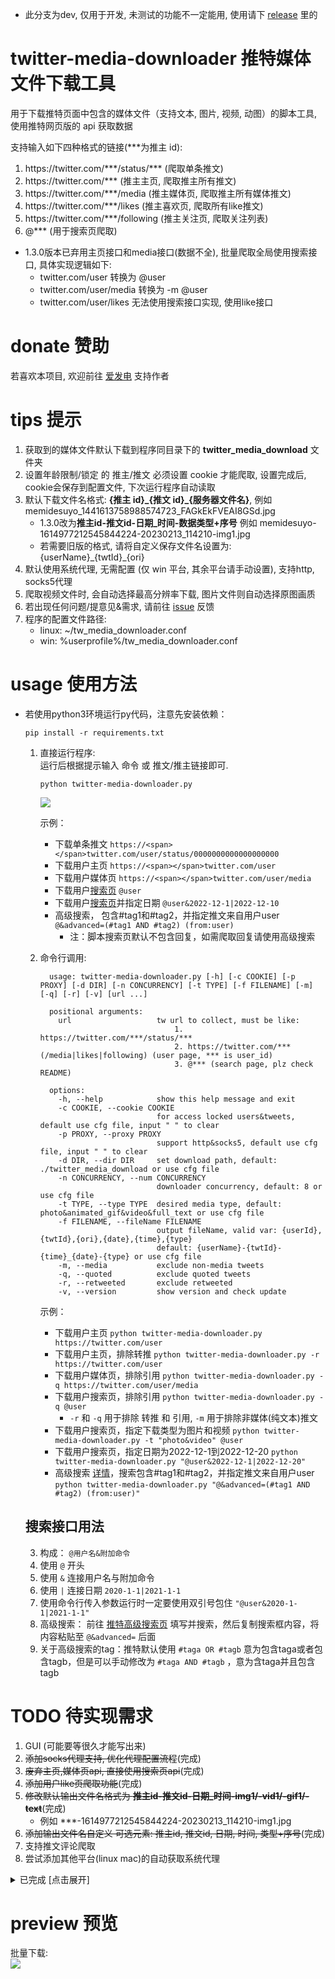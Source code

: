 * 此分支为dev, 仅用于开发, 未测试的功能不一定能用, 使用请下 [release](https://github.com/mengzonefire/twitter-media-downloader/releases) 里的

# twitter-media-downloader 推特媒体文件下载工具

用于下载推特页面中包含的媒体文件（支持文本, 图片, 视频, 动图）的脚本工具, 使用推特网页版的 api 获取数据

支持输入如下四种格式的链接(\*\*\*为推主 id):

1. https://<span></span>twitter.com/\*\*\*/status/\*\*\* (爬取单条推文)
2. https://<span></span>twitter.com/\*\*\* (推主主页, 爬取推主所有推文)
3. https://<span></span>twitter.com/\*\*\*/media (推主媒体页, 爬取推主所有媒体推文)
4. https://<span></span>twitter.com/\*\*\*/likes (推主喜欢页, 爬取所有like推文)
5. https://<span></span>twitter.com/\*\*\*/following (推主关注页, 爬取关注列表)
6. @\*\*\* (用于搜索页爬取)

* 1.3.0版本已弃用主页接口和media接口(数据不全), 批量爬取全局使用搜索接口, 具体实现逻辑如下:
  *  twitter.com/user 转换为 @user
  *  twitter.com/user/media 转换为 -m @user
  *  twitter.com/user/likes 无法使用搜索接口实现, 使用like接口

# donate 赞助

若喜欢本项目, 欢迎前往 [爱发电](https://afdian.net/@mengzonefire) 支持作者

# tips 提示

1. 获取到的媒体文件默认下载到程序同目录下的 **twitter_media_download** 文件夹
2. 设置年龄限制/锁定 的 推主/推文 必须设置 cookie 才能爬取, 设置完成后, cookie会保存到配置文件, 下次运行程序自动读取
3. 默认下载文件名格式: **{推主 id}\_{推文 id}\_{服务器文件名}**, 例如 memidesuyo_1441613758988574723_FAGkEkFVEAI8GSd.jpg
   * 1.3.0改为**推主id-推文id-日期_时间-数据类型+序号** 例如 memidesuyo-1614977212545844224-20230213_114210-img1.jpg
   * 若需要旧版的格式, 请将自定义保存文件名设置为: {userName}\_{twtId}\_{ori}
4. 默认使用系统代理, 无需配置 (仅 win 平台, 其余平台请手动设置), 支持http, socks5代理
5. 爬取视频文件时, 会自动选择最高分辨率下载, 图片文件则自动选择原图画质
6. 若出现任何问题/提意见&需求, 请前往 [issue](https://github.com/mengzonefire/twitter-media-downloader/issues) 反馈
7. 程序的配置文件路径:
    * linux: ~/tw_media_downloader.conf
    * win: %userprofile%/tw_media_downloader.conf

# usage 使用方法

* 若使用python3环境运行py代码，注意先安装依赖：

    ```
    pip install -r requirements.txt
    ```

  1. 直接运行程序:  
  运行后根据提示输入 命令 或 推文/推主链接即可.
      ```
      python twitter-media-downloader.py
      ```
      <img src="https://pic.rmb.bdstatic.com/bjh/08934029f23df12817604a44d48fb01d.png">
      
      示例：
       * 下载单条推文 ```https://<span></span>twitter.com/user/status/0000000000000000000```
       * 下载用户主页 ```https://<span></span>twitter.com/user```
       * 下载用户媒体页 ```https://<span></span>twitter.com/user/media```
       * 下载用户[搜索页](#搜索接口用法) ```@user```  
       * 下载用户[搜索页](#搜索接口用法)并指定日期 ```@user&2022-12-1|2022-12-10```  
       * 高级搜索， 包含#tag1和#tag2，并指定推文来自用户user ```@&advanced=(#tag1 AND #tag2) (from:user)```  
         * 注：脚本搜索页默认不包含回复，如需爬取回复请使用高级搜索
  2. 命令行调用:
      ```
        usage: twitter-media-downloader.py [-h] [-c COOKIE] [-p PROXY] [-d DIR] [-n CONCURRENCY] [-t TYPE] [-f FILENAME] [-m] [-q] [-r] [-v] [url ...]

        positional arguments:
          url                   tw url to collect, must be like:
                                    1. https://twitter.com/***/status/***
                                    2. https://twitter.com/***(/media|likes|following) (user page, *** is user_id)
                                    3. @*** (search page, plz check README)

        options:
          -h, --help            show this help message and exit
          -c COOKIE, --cookie COOKIE
                                for access locked users&tweets, default use cfg file, input " " to clear
          -p PROXY, --proxy PROXY
                                support http&socks5, default use cfg file, input " " to clear
          -d DIR, --dir DIR     set download path, default: ./twitter_media_download or use cfg file
          -n CONCURRENCY, --num CONCURRENCY
                                downloader concurrency, default: 8 or use cfg file
          -t TYPE, --type TYPE  desired media type, default: photo&animated_gif&video&full_text or use cfg file
          -f FILENAME, --fileName FILENAME
                                output fileName, valid var: {userId},{twtId},{ori},{date},{time},{type}
                                default: {userName}-{twtId}-{time}_{date}-{type} or use cfg file
          -m, --media           exclude non-media tweets
          -q, --quoted          exclude quoted tweets
          -r, --retweeted       exclude retweeted
          -v, --version         show version and check update
      ```
      示例：
       * 下载用户主页 `python twitter-media-downloader.py https://twitter.com/user`
       * 下载用户主页，排除转推 `python twitter-media-downloader.py -r https://twitter.com/user`
       * 下载用户媒体页，排除引用 `python twitter-media-downloader.py -q https://twitter.com/user/media`
       * 下载用户搜索页，排除引用 `python twitter-media-downloader.py -q @user`
         * `-r` 和 `-q` 用于排除 转推 和 引用, `-m` 用于排除非媒体(纯文本)推文
       * 下载用户搜索页，指定下载类型为图片和视频 `python twitter-media-downloader.py -t "photo&video" @user`
       * 下载用户搜索页，指定日期为2022-12-1到2022-12-20 `python twitter-media-downloader.py "@user&2022-12-1|2022-12-20"`
       * 高级搜索 [详情](#搜索接口用法)，搜索包含#tag1和#tag2，并指定推文来自用户user `python twitter-media-downloader.py "@&advanced=(#tag1 AND #tag2) (from:user)"`
   
   ## 搜索接口用法
   3. 构成： `@用户名&附加命令`
   4. 使用 `@` 开头
   5. 使用 `&` 连接用户名与附加命令
   6. 使用 `|` 连接日期 `2020-1-1|2021-1-1`
   7. 使用命令行传入参数运行时一定要使用双引号包住 `"@user&2020-1-1|2021-1-1"`
   8. 高级搜索： 前往 [推特高级搜索页](https://twitter.com/search-advanced?f=live) 填写并搜索，然后复制搜索框内容，将内容粘贴至 `@&advanced=` 后面
   9. 关于高级搜索的tag：推特默认使用 `#taga OR #tagb` 意为包含taga或者包含tagb，但是可以手动修改为 `#taga AND #tagb` ，意为含taga并且包含tagb

# TODO 待实现需求

1. GUI (可能要等很久才能写出来)
2. ~~添加socks代理支持, 优化代理配置流程~~(完成)
3. ~~废弃主页,媒体页api, 直接使用搜索页api~~(完成)
4. ~~添加用户like页爬取功能~~(完成)
5. ~~修改默认输出文件名格式为 **推主id-推文id-日期_时间-img1/-vid1/-gif1/-text**~~(完成)
   * 例如 \*\*\*-1614977212545844224-20230213_114210-img1.jpg
6. ~~添加输出文件名自定义 可选元素: 推主id, 推文id, 日期, 时间, 类型+序号~~(完成)
7. 支持推文评论爬取
8. 尝试添加其他平台(linux mac)的自动获取系统代理

<details>
<summary>已完成 [点击展开]</summary>
<ol><li>支持 cmd 传参调用</li><li>支持爬取视频/动图文件</li><li>支持批量爬取推主所有媒体</li><li>下载进度显示</li><li>分模块重构代码方便后续开发</li><li>支持手动设置 UA 和代理</li><li>支持设置 cookie 用于爬取锁推</li><li>完善程序错误 log 导出 (完成, 现会在崩溃后写入完整 log 到文件)</li><li>批量爬取时输出进度记录, 并在程序异常退出重启后导入进度继续下载 (废弃)</li><li>在文件名前添加推文 id, 方便定位推文</li><li>支持自定义下载路径</li><li>提供推文 id 转推文 url 功能</li><li>退出时保存 UA/代理/cookie 到配置文件, 下次运行程序自动读取设置</li><li>在直接运行程序的交互模式下加入 cookie,下载路径,代理的设置命令</li><li>添加自动更新功能&amp;CI 自动编译</li><li>废弃推文 id 转 url 功能, 并将下载文件的格式设置为: {推主 id}_{推文 id}_{服务器文件名} (方便定位推文 url)</li><li>添加自定义关键字/正则表达式, 提取推文中的 url 链接 (废弃, 由 TODO#23 替代)</li><li>添加媒体文件的筛选提取功能(例如 仅图片, 仅视频)</li><li>添加推主转载推文的媒体提取功能 (废弃, 转载推文没有独立的获取接口)</li><li>优化启动逻辑, 启动时网络检查失败不再强制跳出程序</li><li>下载文件时跳过目标路径下已存在的文件, 避免重复下载</li><li>添加爬取推文文本内容的功能(可选参数)</li><li>使用多线程并发下载多个文件, 提高下载速度(可选线程并发数)</li><li>已知 UserMedia api 会把已删除的推文一起返回, 占用 count, 导致爬取内容不完整, 尝试修复</li><li>支持输入空配置项(例如cookie设置), 用于重置对应配置 (完成, cookie, proxy, ua均已支持)</li><li>配置cookie时添加完整的cookie校验, 防止输错cookie导致接口返回403 (已修复, 其实是正则写错导致cookie解析错误)</li><li>userMedia接口老是缺数据, 将批量爬取的逻辑改为从userMedia提取tw_id, 然后丢到singlePageTask去执行 (已修复, 实际问题为部分用户/推文有年龄限制, 需要设置cookie才能正常访问, 1.2.3版本已加入提示)</li><li>直接运行模式下, 完善操作提示, 照顾小白</li></ol>
</details>

# preview 预览

批量下载:  
<img src="https://pic.rmb.bdstatic.com/bjh/e7bb8983c155712b6175e99f9f66ff35.png">

